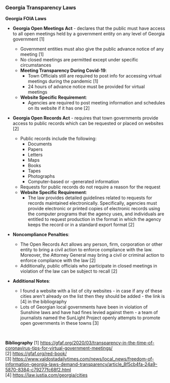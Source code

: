 ### Georgia Transparency Laws

**Georgia FOIA Laws**

- **Georgia Open Meetings Act** - declares that the public must have access to all open meetings held by a government entity on any level of Georgia government [1]
	-  Government entities must also give the public advance notice of any meeting [1]
	-  No closed meetings are permitted except under specific circumstances
	- **Meeting Transparency During Covid-19**:
		- Town Officials still are required to post info for accessing virtual meetings during the pandemic [1]
		- 24 hours of advance notice must be provided for virtual meetings
	- **Website Specific Requirement**:
		- Agencies are required to post meeting information and schedules on its website if it has one [2]
- **Georgia Open Records Act** - requires that town governments provide access to public records which can be requested or placed on websites [2]
	- Public records include the following:
		- Documents
		- Papers
		- Letters
		- Maps
		- Books
		- Tapes
		- Photographs
		- Computer-based or -generated information
	- Requests for public records do not require a reason for the request
	- **Website Specific Requirement**:
		- The law provides detailed guidelines related to requests for records maintained electronically. Specifically, agencies must provide electronic or printed copies of electronic records using the computer programs that the agency uses, and individuals are entitled to request production in the format in which the agency keeps the record or in a standard export format [2]

- **Noncompliance Penalties**:
	- The Open Records Act allows any person, firm, corporation or other entity to bring a civil action to enforce compliance with the law. Moreover, the Attorney General may bring a civil or criminal action to enforce compliance with the law [2]
	- Additionally, public officials who participate in closed meetings in violation of the law can be subject to recall [2]
- **Additional Notes**:
	- I found a website with a list of city websites - in case if any of these cities aren't already on the list then they should be added - the link is [4] in the bibliography
	- Lots of Georgian local governments have been in violation of Sunshine laws and have had fines levied against them - a team of journalists named the SunLight Project openly attempts to promote open governments in these towns [3]
</br>

**Bibliography**
[1] https://gfaf.org/2020/03/transparency-in-the-time-of-coronavirus-tips-for-virtual-government-meetings/ </br>
[2] https://gfaf.org/red-book/ </br>
[3] https://www.valdostadailytimes.com/news/local_news/freedom-of-information-georgia-laws-demand-transparency/article_8f5cb4fa-24a9-5870-8384-c79277fc68f2.html </br>
[4] https://law.justia.com/georgia/cities </br>